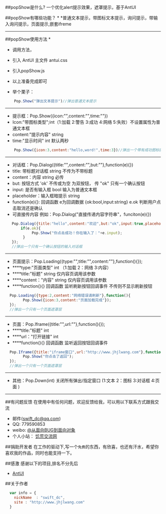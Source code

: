 ##popShow是什么?
一个优化alert提示效果，遮罩提示，基于AntUI

##popShow有哪些功能？
*
*普通文本提示，带图标文本提示，询问提示，带输入询问提示，页面提示,嵌套ifreme
***************************


##popShow使用方法
 * 
 * 调用方法，
 * 引入 AntUI 主文件 antui.css
 * 引入popShow.js
 * 以上准备完成即可
 
 * 举个栗子：
```javascript
    Pop.Show("弹出文本提示")//弹出普通文本提示
```    	
 * *********************************************************************
 * 提示框：Pop.Show({icon:"",content:"",time:""})
 * Icon:"带图标类型";int（1:加载  2:警告  3:成功  4:网络  5:失败）不设置属性为普通文本框
 * content:"提示内容" string
 * time:"显示时间" int 默认两秒
```javascript
    Pop.Show({icon:3,content:"hello,word!",time:3})//弹出一个带有成功图标的提示框 3秒
```  
 * *******************************************************************
 * 对话框：Pop.Dialog({title:"",content:"",but:""},function(e){})
 * title: 带标题对话框 string 不传为不带标题
 * content：内容 string 必传
 * but: 按钮方式 'ok' 不传或为空 为双按钮， 传 "ok" 只有一个确认按钮
 * input: 是否有输入框 bool 输入为普通文本框
 * placeholder：输入框暗提示 string
 * function(e){}: 回调函数 e为回调数据 {ok:bool,input:string} e.ok 判断用户点击取消还是确认
 * 可直接传内容 例如：Pop.Dialog("直接传递内容字符串"，funciton(e){})
```javascript
   Pop.Dialog({title:"hello",content:"欢迎",but:"ok",input:true,placeholder:"这里是暗提示"},function(e){
	   if(e.ok){
			Pop.Show("你点击成功！你在输入了："+e.input);
		}
   });
   //弹出一个只有一个确认按钮的输入对话框
``` 
 * ********************************************************************
 * 页面提示：Pop.Loading({type:"",title:"",content:""},function(){});
 * ****type:"页面类型" int （1:加载 2：网络 3:内容）
 * ****title:"标题" string 仅内容页调用该参数
 * ****content："内容" string 仅内容页调用该参数
 * ****function(){}  回调函数 监听刷新按钮回调事件 不传则不显示刷新按钮
```javascript
  Pop.Loading({type:2,content:"网络错误请刷新"},function(){
		Pop.Show({icon:3,content:"页面加载完成"});
  });
  //弹出一个只有一个页面遮罩层
``` 
 * ********************************************************************
 * 页面：Pop.Iframe({title:"",url:""},function(){});
 * ****title:"标题" int
 * ****url："打开链接" int
 * ****function(){}  回调函数 监听返回按钮回调事件
```javascript
  Pop.Iframe({title:"iframe窗口",url:"http://www.jhjlwang.com"},function(){
		Pop.Show("你点击了返回");
  });
  //弹出一个只有一个页面遮罩层
``` 
 * *********************************************************************
 * 其他：Pop.Down(int) 关闭所有弹出/指定窗口 (1:文本 2：图标  3:对话框 4:页面 )
 
************************************************************************

##有问题反馈
在使用中有任何问题，欢迎反馈给我，可以用以下联系方式跟我交流

* 邮件(swift_dc@qq.com)
* QQ: 779590853
* weibo: [@从面向BUG到面向对象](http://weibo.com/p/1005051929504707)
* 个人小站： [饥荒交流网](http://www.jhjlwang.com)

##捐助开发者
在工作的驱动下,写一个`免费`的东西，有欣喜，也还有汗水，希望你喜欢我的作品，同时也能支持一下。


##感激
感谢以下的项目,排名不分先后

* [AntUI](https://antui.alipay.com/10.0.18/index.html)

##关于作者

```javascript
  var info = {
    nickName  : "swift_dc",
    site : "http://www.jhjlwang.com"
  }
```
